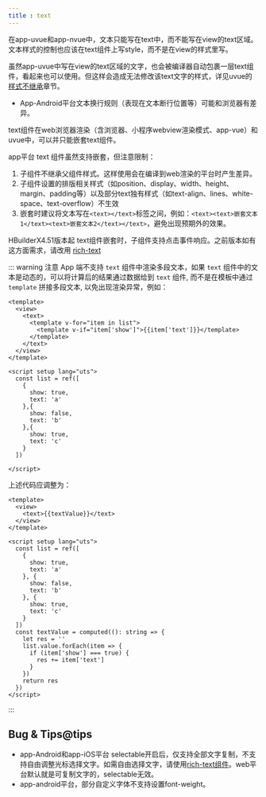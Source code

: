 ```yaml
---
title : text
---
```


<!-- ## text -->

<!-- UTSCOMJSON.text.name -->

<!-- UTSCOMJSON.text.description -->

<!-- UTSCOMJSON.text.compatibility -->

在app-uvue和app-nvue中，文本只能写在text中，而不能写在view的text区域。文本样式的控制也应该在text组件上写style，而不是在view的样式里写。

虽然app-uvue中写在view的text区域的文字，也会被编译器自动包裹一层text组件，看起来也可以使用。但这样会造成无法修改该text文字的样式，详见uvue的[样式不继承](../css/README.md#stylenoextends)章节。

<!-- UTSCOMJSON.text.attribute -->

<!-- UTSCOMJSON.text.event -->

<!-- UTSCOMJSON.text.component_type-->

- App-Android平台文本换行规则（表现在文本断行位置等）可能和浏览器有差异。

<!-- UTSCOMJSON.text.children -->

text组件在web浏览器渲染（含浏览器、小程序webview渲染模式、app-vue）和uvue中，可以并只能嵌套text组件。

app平台 text 组件虽然支持嵌套，但注意限制：
1. 子组件不继承父组件样式。这样使用会在编译到web渲染的平台时产生差异。
2. 子组件设置的排版相关样式（如position、display、width、height、margin、padding等）以及部分text独有样式（如text-align、lines、white-space、text-overflow）不生效
3. 嵌套时建议将文本写在`<text></text>`标签之间，例如：`<text><text>嵌套文本1</text><text>嵌套文本2</text></text>`，避免出现预期外的效果。

HBuilderX4.51版本起 text组件嵌套时，子组件支持点击事件响应。之前版本如有这方面需求，请改用 [rich-text](./rich-text.md)

<!-- UTSCOMJSON.text.example -->

::: warning 注意
App 端不支持 `text` 组件中渲染多段文本，如果 `text` 组件中的文本是动态的，可以将计算后的结果通过数据给到 `text` 组件, 而不是在模板中通过 `template` 拼接多段文本, 以免出现渲染异常，例如：
```vue
<template>
  <view>
    <text>
      <template v-for="item in list">
        <template v-if="item['show']">{{item['text']}}</template>
      </template>
    </text>
  </view>
</template>

<script setup lang="uts">
  const list = ref([
    {
      show: true,
      text: 'a'
    },{
      show: false,
      text: 'b'
    },{
      show: true,
      text: 'c'
    }
  ])

</script>
```
上述代码应调整为：
```vue
<template>
  <view>
    <text>{{textValue}}</text>
  </view>
</template>

<script setup lang="uts">
  const list = ref([
    {
      show: true,
      text: 'a'
    }, {
      show: false,
      text: 'b'
    }, {
      show: true,
      text: 'c'
    }
  ])
  const textValue = computed((): string => {
    let res = ''
    list.value.forEach(item => {
      if (item['show'] === true) {
        res += item['text']
      }
    })
    return res
  })
</script>
```
:::

<!-- UTSCOMJSON.text.reference -->

## Bug & Tips@tips
- app-Android和app-iOS平台 selectable开启后，仅支持全部文字复制，不支持自由调整光标选择文字。如需自由选择文字，请使用[rich-text组件](rich-text.md)。web平台默认就是可复制文字的，selectable无效。
- app-android平台，部分自定义字体不支持设置font-weight。
